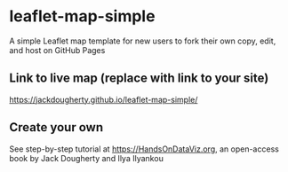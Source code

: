 # leaflet-map-simple
A simple Leaflet map template for new users to fork their own copy, edit, and host on GitHub Pages

## Link to live map (replace with link to your site)
https://jackdougherty.github.io/leaflet-map-simple/

## Create your own
See step-by-step tutorial at https://HandsOnDataViz.org, an open-access book by Jack Dougherty and Ilya Ilyankou
